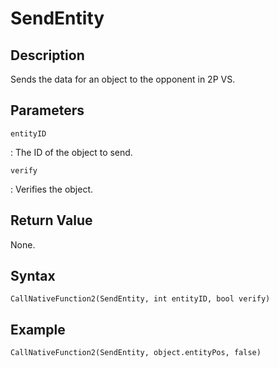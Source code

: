 # SendEntity

## Description
Sends the data for an object to the opponent in 2P VS.

## Parameters
`entityID`

:   The ID of the object to send.

`verify`

:   Verifies the object.

## Return Value
None.

## Syntax
```
CallNativeFunction2(SendEntity, int entityID, bool verify)
```

## Example
```
CallNativeFunction2(SendEntity, object.entityPos, false)
```